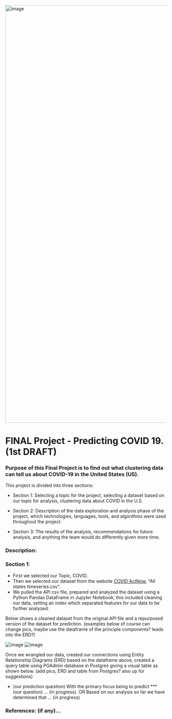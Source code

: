 <img width="1300 height 300" alt="image" src="https://user-images.githubusercontent.com/110787194/216836804-63ba971f-30ab-467c-9228-9857d468dd3d.png">

# **FINAL Project - Predicting COVID 19**. (1st DRAFT)

### Purpose of this Final Project is to find out what clustering data can tell us about COVID-19 in the United States (US).  

This project is divided into three sections: 
  - Section 1:  Selecting a topic for the project, selecting a dataset based on our topic for analysis, clustering data about COVID in the U.S.

  - Section 2:  Description of the data exploration and analysis phase of the project, which technologies, languages, tools, and algorithms were used throughout the project.

  - Section 3:  The results of the analysis, recommendations for future analysis, and anything the team would do differently given more time.

### **Description:**

### **Section 1:** 

  - First we selected our Topic, COVID.
  - Then we selected our dataset from the website [COVID ActNow](https://apidocs.covidactnow.org), "All states timeseries.csv".   
  - We pulled the API csv file, prepared and analyzed the dataset using a Python Pandas DataFrame in Jupyter Notebook; this included cleaning our data,       setting an index which separated features for our data to be further analyzed. 

Below shows a cleaned dataset from the original API file and a repurposed version of the dataset for prediction. (examples below of course can change pics, maybe use the dataframe of the principle components?  leads into the ERD?)

![image](https://user-images.githubusercontent.com/110787194/216847983-e51b177e-1320-4477-ba3b-a9d8e62cccd2.png) ![image](https://user-images.githubusercontent.com/110787194/216848156-e56d2a2d-8ba8-4da3-b164-08eb683ccd42.png)

Once we wrangled our data, created our connections using Entity Relationship Diagrams (ERD) based on the dataframe above, created a query table using PGAdmin database in Postgres giving a visual table as shown below. (add pics, ERD and table from Postgres? also up for suggestions)

  - (our prediction question) With the primary focus being to predict *** (our question) ... (in progress). OR Based on our analysis so far we have             determined that ... (in progress)


### **References:** (if any)...
